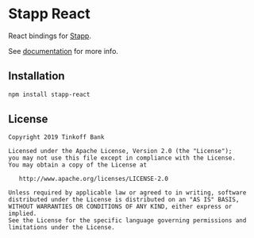 # Stapp React

React bindings for [Stapp](https://github.com/TinkoffCreditSystems/stapp).

See [documentation](https://stapp.js.org/guides/react.html) for more info.

## Installation
```bash
npm install stapp-react
```

## License

```
Copyright 2019 Tinkoff Bank

Licensed under the Apache License, Version 2.0 (the "License");
you may not use this file except in compliance with the License.
You may obtain a copy of the License at

   http://www.apache.org/licenses/LICENSE-2.0

Unless required by applicable law or agreed to in writing, software
distributed under the License is distributed on an "AS IS" BASIS,
WITHOUT WARRANTIES OR CONDITIONS OF ANY KIND, either express or implied.
See the License for the specific language governing permissions and
limitations under the License.
```
